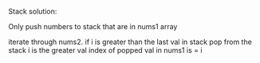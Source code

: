 Stack solution:

Only push numbers to stack that are in nums1 array

iterate through nums2.
if i is greater than the last val in stack
pop from the stack
i is the greater val
index of popped val in nums1 is = i
